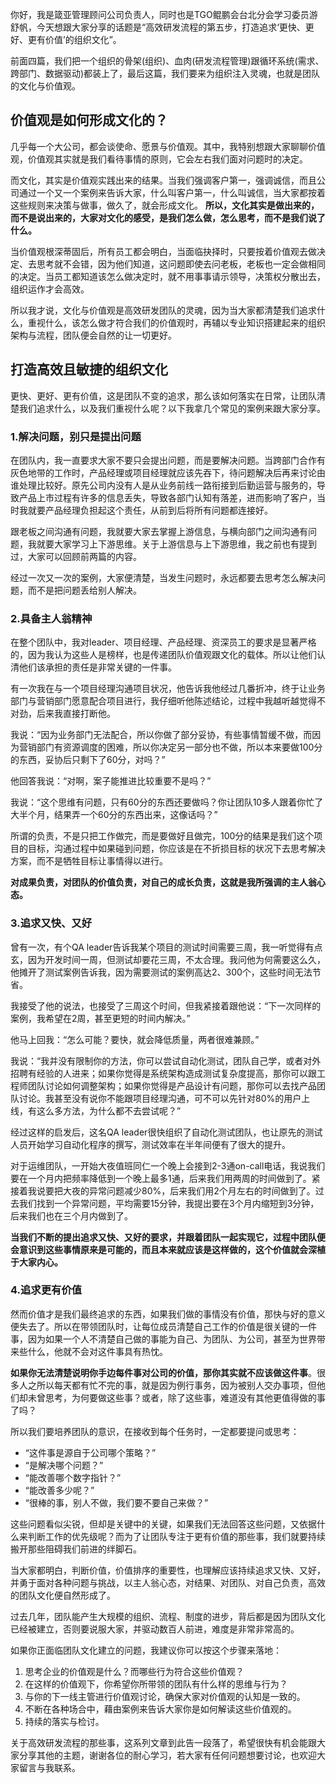 你好，我是箴亚管理顾问公司负责人，同时也是TGO鲲鹏会台北分会学习委员游舒帆，今天想跟大家分享的话题是“高效研发流程的第五步，打造追求‘更快、更好、更有价值’的组织文化”。

前面四篇，我们把一个组织的骨架(组织)、血肉(研发流程管理)跟循环系统(需求、跨部门、数据驱动)都装上了，最后这篇，我们要来为组织注入灵魂，也就是团队的文化与价值观。

## 价值观是如何形成文化的？

几乎每一个大公司，都会谈使命、愿景与价值观。其中，我特别想跟大家聊聊价值观，价值观其实就是我们看待事情的原则，它会左右我们面对问题时的决定。

而文化，其实是价值观实践出来的结果。当我们强调客户第一，强调诚信，而且公司通过一个又一个案例来告诉大家，什么叫客户第一，什么叫诚信，当大家都按着这些规则来决策与做事，做久了，就会形成文化。 **所以，文化其实是做出来的，而不是说出来的，大家对文化的感受，是我们怎么做，怎么思考，而不是我们说了什么。**

当价值观根深蒂固后，所有员工都会明白，当面临抉择时，只要按着价值观去做决定、去思考就不会错，因为他们知道，这问题即使去问老板，老板也一定会做相同的决定。当员工都知道该怎么做决定时，就不用事事请示领导，决策权分散出去，组织运作才会高效。

所以我才说，文化与价值观是高效研发团队的灵魂，因为当大家都清楚我们追求什么，重视什么，该怎么做才符合我们的价值观时，再辅以专业知识搭建起来的组织架构与流程，团队便会自然的让一切更好。

## 打造高效且敏捷的组织文化

更快、更好、更有价值，这是团队不变的追求，那么该如何落实在日常，让团队清楚我们追求什么，以及我们重视什么呢？以下我拿几个常见的案例来跟大家分享。

### 1.解决问题，别只是提出问题

在团队内，我一直要求大家不要只会提出问题，而是要解决问题。当跨部门合作有灰色地带的工作时，产品经理或项目经理就应该先吞下，待问题解决后再来讨论由谁处理比较好。原先公司内没有人是从业务前线一路衔接到后勤运营与服务的，导致产品上市过程有许多的信息丢失，导致各部门认知有落差，进而影响了客户，当时我就要产品经理负担起这个责任，从前到后将所有问题都连接好。

跟老板之间沟通有问题，我就要大家去掌握上游信息，与横向部门之间沟通有问题，我就要大家学习上下游思维。关于上游信息与上下游思维，我之前也有提到过，大家可以回顾前两篇的内容。

经过一次又一次的案例，大家便清楚，当发生问题时，永远都要去思考怎么解决问题，而不是把问题丢给别人解决。

### 2.具备主人翁精神

在整个团队中，我对leader、项目经理、产品经理、资深员工的要求是显著严格的，因为我认为这些人是榜样，也是传递团队价值观跟文化的载体。所以让他们认清他们该承担的责任是非常关键的一件事。

有一次我在与一个项目经理沟通项目状况，他告诉我他经过几番折冲，终于让业务部门与营销部门愿意配合项目进行，我仔细听他陈述结论，过程中我越听越觉得不对劲，后来我直接打断他。

我说：“因为业务部门无法配合，所以你做了部分妥协，有些事情暂缓不做，而因为营销部门有资源调度的困难，所以你决定另一部分也不做，所以本来要做100分的东西，妥协后只剩下了60分，对吗？”

他回答我说：“对啊，案子能推进比较重要不是吗？”

我说：“这个思维有问题，只有60分的东西还要做吗？你让团队10多人跟着你忙了大半个月，结果弄一个60分的东西出来，这像话吗？”

所谓的负责，不是只把工作做完，而是要做好且做完，100分的结果是我们这个项目的目标，沟通过程中如果碰到问题，你应该是在不折损目标的状况下去思考解决方案，而不是牺牲目标让事情得以进行。

**对成果负责，对团队的价值负责，对自己的成长负责，这就是我所强调的主人翁心态。**

### 3.追求又快、又好

曾有一次，有个QA leader告诉我某个项目的测试时间需要三周，我一听觉得有点玄，因为开发时间一周，但测试却要花三周，不太合理。我问他为何需要这么久，他摊开了测试案例告诉我，因为需要测试的案例高达2、300个，这些时间无法节省。

我接受了他的说法，也接受了三周这个时间，但我紧接着跟他说：“下一次同样的案例，我希望在2周，甚至更短的时间内解决。”

他马上回我：“怎么可能？要快，就会降低质量，两者很难兼顾。”

我说：“我并没有限制你的方法，你可以尝试自动化测试，团队自己学，或者对外招聘有经验的人进来；如果你觉得是系统架构造成测试复杂度提高，那你可以跟工程师团队讨论如何调整架构；如果你觉得是产品设计有问题，那你可以去找产品团队讨论。我甚至没有说你不能跟项目经理沟通，可不可以先针对80%的用户上线，有这么多方法，为什么都不去尝试呢？”

经过这样的启发后，这名QA leader很快组织了自动化测试团队，也让原先的测试人员开始学习自动化程序的撰写，测试效率在半年间便有了很大的提升。

对于运维团队，一开始大夜值班同仁一个晚上会接到2-3通on-call电话，我说我们要在一个月内把频率降低到一个晚上最多1通，后来我们用两周的时间做到了。紧接着我说要把大夜的异常问题减少80%，后来我们用2个月左右的时间做到了。过去我们找到一个异常问题，平均需要15分钟，我提出要在3个月内缩短到3分钟，后来我们也在三个月内做到了。

**当我们不断的提出追求又快、又好的要求，并跟着团队一起实现它，过程中团队便会意识到这些事情原来是可能的，而且本来就应该是这样做的，这个价值就会深植于大家内心。**

### 4.追求更有价值

然而价值才是我们最终追求的东西，如果我们做的事情没有价值，那快与好的意义便失去了。所以在带领团队时，让每位成员清楚自己工作的价值是很关键的一件事，因为如果一个人不清楚自己做的事能为自己、为团队、为公司，甚至为世界带来些什么，他就不会对这件事具有热忱。

**如果你无法清楚说明你手边每件事对公司的价值，那你其实就不应该做这件事**。很多人之所以每天都有忙不完的事，就是因为例行事务，因为被别人交办事项，但他们却未曾思考，为何要做这些事？或者，除了这些事，难道没有其他更值得做的事了吗？

所以我们要培养团队的意识，在接收到每个任务时，一定都要提问或思考：

- “这件事是源自于公司哪个策略？”
- “是解决哪个问题？”
- “能改善哪个数字指针？”
- “能改善多少呢？”
- “很棒的事，别人不做，我们要不要自己来做？”

这些问题看似尖锐，但却是关键中的关键，如果我们无法回答这些问题，又依据什么来判断工作的优先级呢？而为了让团队专注于更有价值的那些事，我们就要持续搬开那些阻碍我们前进的绊脚石。

当大家都明白，判断价值，价值排序的重要性，也理解应该持续追求又快、又好，并勇于面对各种问题与挑战，以主人翁心态，对结果、对团队、对自己负责，高效的团队文化便自然形成了。

过去几年，团队能产生大规模的组织、流程、制度的进步，背后都是因为团队文化已经被建立，否则要说服大家，并驱动数百人前进，难度是非常非常高的。

如果你正面临团队文化建立的问题，我建议你可以按这个步骤来落地：

1. 思考企业的价值观是什么？而哪些行为符合这些价值观？
2. 在这样的价值观下，你希望你所带领的团队有什么样的思维与行为？
3. 与你的下一线主管进行价值观讨论，确保大家对价值观的认知是一致的。
4. 不断在各种场合中，藉由案例来告诉大家你是如何解读这些价值观的。
5. 持续的落实与检讨。

关于高效研发流程的那些事，这系列文章到此告一段落了，希望很快有机会能跟大家分享其他的主题，谢谢各位的耐心学习，若大家有任何问题想要讨论，也欢迎大家留言与我联系。